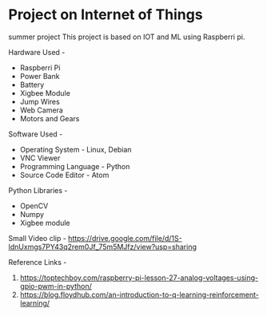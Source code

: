 # Project on Internet of Things
summer project
This project is based on IOT and ML using Raspberri pi. 

Hardware Used - 
- Raspberri Pi
- Power Bank
- Battery
- Xigbee Module
- Jump Wires
- Web Camera
- Motors and Gears

Software Used - 
- Operating System - Linux, Debian
- VNC Viewer
- Programming Language - Python
- Source Code Editor - Atom

Python Libraries - 
- OpenCV
- Numpy
- Xigbee module

Small Video clip - 
https://drive.google.com/file/d/1S-IdnUxmgs7PY43q2rem0Jf_75m5MJfz/view?usp=sharing

Reference Links - 
1. https://toptechboy.com/raspberry-pi-lesson-27-analog-voltages-using-gpio-pwm-in-python/
2. https://blog.floydhub.com/an-introduction-to-q-learning-reinforcement-learning/
